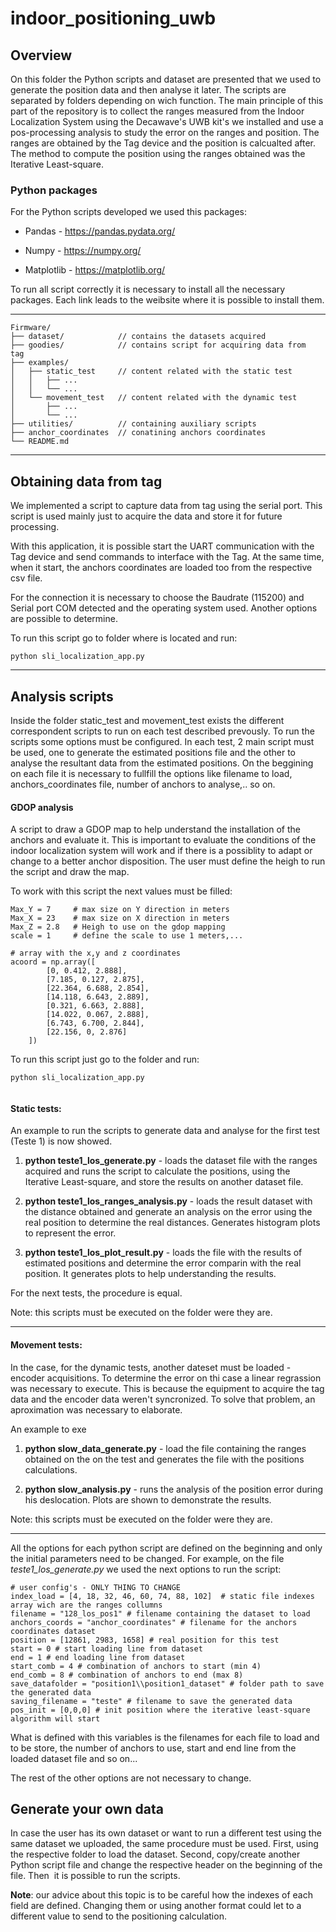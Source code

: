 # indoor_positioning_uwb

## Overview

On this folder the Python scripts and dataset are presented that we used to generate the position data and then analyse it later. The scripts are separated by folders depending on wich function. The main principle of this part of the repository is to collect the ranges measured from the Indoor Localization System using the Decawave's UWB kit's we installed and use a pos-processing analysis to study the error on the ranges and position. The ranges are obtained by the Tag device and the position is calcualted after. The method to compute the position using the ranges obtained was the Iterative Least-square.

### Python packages

For the Python scripts developed we used this packages:

- Pandas - https://pandas.pydata.org/

- Numpy - https://numpy.org/

- Matplotlib - https://matplotlib.org/

To run all script correctly it is necessary to install all the necessary packages. Each link leads to the weibsite where it is possible to install them.

***

```
Firmware/
├── dataset/            // contains the datasets acquired
├── goodies/            // contains script for acquiring data from tag                     
├── examples/              
│   ├── static_test     // content related with the static test
│   │   ├── ...            
│   │   └── ... 
│   └── movement_test   // content related with the dynamic test
│       ├── ...            
│       └── ...                 
├── utilities/          // containing auxiliary scripts
├── anchor_coordinates  // conatining anchors coordinates
└── README.md
```

---

## Obtaining data from tag

We implemented a script to capture data from tag using the serial port. This script is used mainly just to acquire the data and store it for future processing.

With this application, it is possible start the UART communication with the Tag device and send commands to interface with the Tag. At the same time, when it start, the anchors coordinates are loaded too from the respective csv file.

For the connection it is necessary to choose the Baudrate (115200) and Serial port COM detected and the operating system used. Another options are possible to determine.

To run this script go to folder where is located and run:

```
python sli_localization_app.py
```

***

## Analysis scripts

Inside the folder static_test and movement_test exists the different correspondent scripts to run on each test described prevously. To run the scripts some options must be configured. In each test, 2 main script must be used, one to generate the estimated positions file and the other to analyse the resultant data from the estimated positions. On the beggining on each file it is necessary to fullfill the options like filename to load, anchors_coordinates file, number of anchors to analyse,.. so on. 

#### GDOP analysis

A script to draw a GDOP map to help understand the installation of the anchors and evaluate it. This is important to evaluate the conditions of the indoor localization system will work and if there is a possiblity to adapt or change to a better anchor disposition. The user must define the heigh to run the script and draw the map.

To work with this script the next values must be filled:

```
Max_Y = 7     # max size on Y direction in meters
Max_X = 23    # max size on X direction in meters
Max_Z = 2.8   # Heigh to use on the gdop mapping
scale = 1     # define the scale to use 1 meters,...

# array with the x,y and z coordinates
acoord = np.array([
        [0, 0.412, 2.888],
        [7.185, 0.127, 2.875],
        [22.364, 6.688, 2.854],
        [14.118, 6.643, 2.889],
        [0.321, 6.663, 2.888],
        [14.022, 0.067, 2.888],
        [6.743, 6.700, 2.844],
        [22.156, 0, 2.876]
    ])
```

To run this script just go to the folder and run:

```
python sli_localization_app.py
```

<img title="" src="https://github.com/ipleiria-robotics/indoor_positioning_uwb/blob/main/img/gdop.jpg" alt="">

#### Static tests:

An example to run the scripts to generate data and analyse for the first test (Teste 1) is now showed.

1. **python teste1_los_generate.py** - loads the dataset file with the ranges acquired and runs the script to calculate the positions, using the Iterative Least-square, and store the results on another dataset file.

2. **python teste1_los_ranges_analysis.py** - loads the result dataset with the distance obtained and generate an analysis on the error using the real position to determine the real distances. Generates histogram plots to represent the error.

3. **python teste1_los_plot_result.py** - loads the file with the results of estimated positions and determine the error comparin with the real position. It generates plots to help understanding the results.

For the next tests, the procedure is equal.

Note: this scripts must be executed on the folder were they are.

***

#### Movement tests:

In the case, for the dynamic tests, another dateset must be loaded - encoder acquisitions. To determine the error on thi case a linear regrassion was necessary to execute. This is because the equipment to acquire the tag data and the encoder data weren't syncronized. To solve that problem, an aproximation was necessary to elaborate.

An example to exe

1. **python slow_data_generate.py** - load the file containing the ranges obtained on the on the test and generates the file with the positions calculations.

2. **python slow_analysis.py** - runs the analysis of the position error during his deslocation. Plots are shown to demonstrate the results.

Note: this scripts must be executed on the folder were they are.

***

All the options for each python script are defined on the beginning and only the initial parameters need to be changed. For example, on the file *teste1_los_generate.py* we used the next options to run the script:

```
# user config's - ONLY THING TO CHANGE
index_load = [4, 18, 32, 46, 60, 74, 88, 102]  # static file indexes array wich are the ranges collumns
filename = "128_los_pos1" # filename containing the dataset to load
anchors_coords = "anchor_coordinates" # filename for the anchors coordinates dataset
position = [12861, 2983, 1658] # real position for this test
start = 0 # start loading line from dataset
end = 1 # end loading line from dataset
start_comb = 4 # combination of anchors to start (min 4)
end_comb = 8 # combination of anchors to end (max 8)
save_datafolder = "position1\\position1_dataset" # folder path to save the generated data
saving_filename = "teste" # filename to save the generated data
pos_init = [0,0,0] # init position where the iterative least-square algorithm will start
```

What is defined with this variables is the filenames for each file to load and to be store, the number of anchors to use, start and end line from the loaded dataset file and so on...

The rest of the other options are not necessary to change.


## Generate your own data

In case the user has its own dataset or want to run a different test using the same dataset we uploaded, the same procedure must be used. First, using the respective folder to load the dataset. Second, copy/create another Python script file and change the respective header on the beginning of the file. Then  it is possible to run the scripts.

**Note**: our advice about this topic is to be careful how the indexes of each field are defined. Changing them or using another format could let to a different value to send to the positioning calculation.
